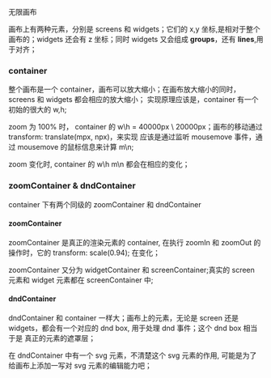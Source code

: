 无限画布

画布上有两种元素，分别是 screens 和 widgets；它们的 x,y 坐标,是相对于整个画布的；widgets 还会有 z 坐标；同时 widgets 又会组成 **groups**，还有 **lines**,用于对齐；


### container
整个画布是一个 container，画布可以放大缩小；在画布放大缩小的同时，screens 和 widgets 都会相应的放大缩小；
实现原理应该是，container 有一个初始的很大的 w,h;

zoom 为 100% 时， container 的 w\h = 40000px \ 20000px；画布的移动通过 transform: translate(mpx, npx)，来实现 应该是通过监听 mousemove 事件，通过 mousemove 的鼠标信息来计算 m\n;

zoom 变化时, container 的 w\h m\n 都会在相应的变化；

### zoomContainer & dndContainer
container 下有两个同级的 zoomContainer 和 dndContainer

#### zoomContainer
zoomContainer 是真正的渲染元素的 container, 在执行 zoomIn 和 zoomOut 的操作时，它的 transform: scale(0.94); 在变化；

zoomContainer 又分为 widgetContainer 和 screenContainer;真实的 screen 元素和 widget 元素都在 screenContainer 中;


#### dndContainer
dndContainer 和 container 一样大；画布上的元素，无论是 screen 还是 widgets，都会有一个对应的 dnd box, 用于处理 dnd 事件；这个 dnd box 相当于是 真正的元素的遮罩层；

在 dndContainer 中有一个 svg 元素，不清楚这个 svg 元素的作用, 可能是为了给画布上添加一写对 svg 元素的编辑能力吧；